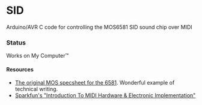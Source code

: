 # SID

Arduino/AVR C code for controlling the MOS6581 SID sound chip over MIDI

### Status

Works on My Computer™

#### Resources

- [The original MOS specsheet for the 6581](http://archive.6502.org/datasheets/mos_6581_sid.pdf). Wonderful example of technical writing.
- [Sparkfun's "Introduction To MIDI Hardware & Electronic Implementation"](https://learn.sparkfun.com/tutorials/midi-tutorial/hardware--electronic-implementation)
